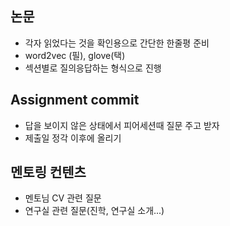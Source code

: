 ## 논문

- 각자 읽었다는 것을 확인용으로 간단한 한줄평 준비
- word2vec (필), glove(택)
- 섹션별로 질의응답하는 형식으로 진행

## Assignment commit

- 답을 보이지 않은 상태에서 피어세션때 질문 주고 받자
- 제출일 정각 이후에 올리기

## 멘토링 컨텐츠

- 멘토님 CV 관련 질문
- 연구실 관련 질문(진학, 연구실 소개...)
